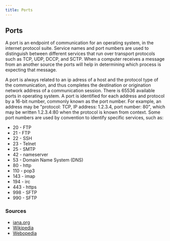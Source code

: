 ```yaml
---
title: Ports
---
```

## Ports
A port is an endpoint of communication for an operating system, in the internet protocol suite. Service names and port numbers are used to distinguish between different services that run over transport protocols such as TCP, UDP, DCCP, and SCTP.
When a computer receives a message from an another source the ports will help in determining which process is expecting that message.

A port is always related to an ip adress of a host and the protocol type of the communication, and thus completes the destination or origination network address of a communication session. There is 65536 available ports in operating system. A port is identified for each address and protocol by a 16-bit number, commonly known as the port number. For example, an address may be "protocol: TCP, IP address: 1.2.3.4, port number: 80", which may be written 1.2.3.4:80 when the protocol is known from context.
Some port numbers are used by convention to identify specific services, such as:

* 20 - FTP
* 21 - FTP
* 22 - SSH
* 23 - Telnet
* 25 - SMTP
* 42 - nameserver
* 53 - Domain Name System (DNS)
* 80 - http
* 110 - pop3
* 143 - imap
* 194 - irc
* 443 - https
* 998 - SFTP
* 990 - SFTP

<!-- The article goes here, in GitHub-flavored Markdown. Feel free to add YouTube videos, images, and CodePen/JSBin embeds  -->

### Sources
* [iana.org](https://www.iana.org/assignments/service-names-port-numbers/service-names-port-numbers.xhtml)
* [Wikipedia](https://en.wikipedia.org/index.php?q=aHR0cHM6Ly9lbi53aWtpcGVkaWEub3JnL3dpa2kvUG9ydF8oY29tcHV0ZXJfbmV0d29ya2luZyk)
* [Webopedia](https://www.webopedia.com/quick_ref/portnumbers.asp)

